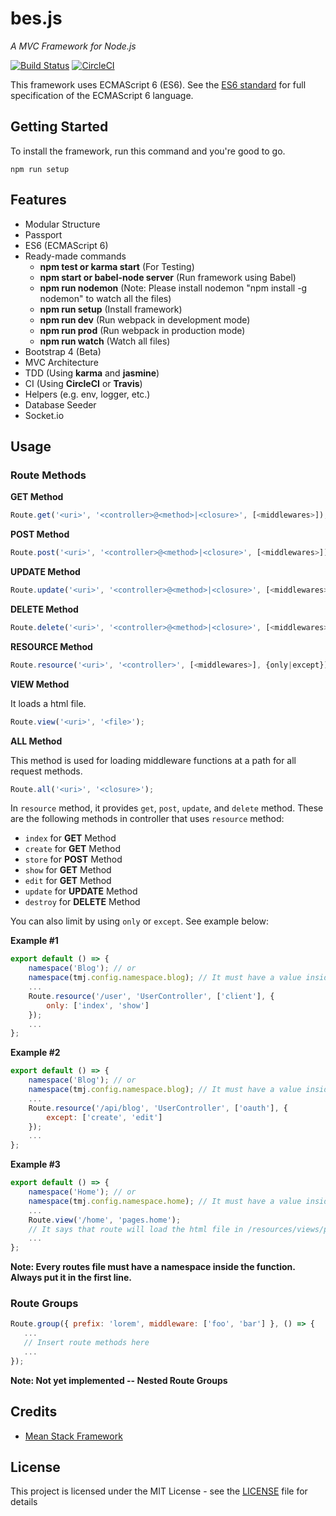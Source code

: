# bes.js

*A MVC Framework for Node.js*

[![Build Status](https://travis-ci.org/TMJPEngineering/bes.svg?branch=master)](https://travis-ci.org/TMJPEngineering/bes)
[![CircleCI](https://circleci.com/gh/TMJPEngineering/bes/tree/master.svg?style=svg)](https://circleci.com/gh/TMJPEngineering/bes/tree/master)

This framework uses ECMAScript 6 (ES6). See the [ES6 standard](http://www.ecma-international.org/ecma-262/6.0/) for full specification of the ECMAScript 6 language.

## Getting Started

To install the framework, run this command and you're good to go.

```
npm run setup
```

## Features

- Modular Structure
- Passport
- ES6 (ECMAScript 6)
- Ready-made commands
  - **npm test or karma start** (For Testing)
  - **npm start or babel-node server** (Run framework using Babel)
  - **npm run nodemon** (Note: Please install nodemon "npm install -g nodemon" to watch all the files)
  - **npm run setup** (Install framework)
  - **npm run dev** (Run webpack in development mode)
  - **npm run prod** (Run webpack in production mode)
  - **npm run watch** (Watch all files)
- Bootstrap 4 (Beta)
- MVC Architecture
- TDD (Using **karma** and **jasmine**)
- CI (Using **CircleCI** or **Travis**)
- Helpers (e.g. env, logger, etc.)
- Database Seeder
- Socket.io

## Usage

### Route Methods

**GET Method**

```js
Route.get('<uri>', '<controller>@<method>|<closure>', [<middlewares>]);
```

**POST Method**

```js
Route.post('<uri>', '<controller>@<method>|<closure>', [<middlewares>]);
```

**UPDATE Method**

```js
Route.update('<uri>', '<controller>@<method>|<closure>', [<middlewares>]);
```

**DELETE Method**

```js
Route.delete('<uri>', '<controller>@<method>|<closure>', [<middlewares>]);
```

**RESOURCE Method**

```js
Route.resource('<uri>', '<controller>', [<middlewares>], {only|except});
```

**VIEW Method**

It loads a html file.

```js
Route.view('<uri>', '<file>');
```

**ALL Method**

This method is used for loading middleware functions at a path for all request methods.

```js
Route.all('<uri>', '<closure>');
```

In `resource` method, it provides `get`, `post`, `update`, and `delete` method. These are the following methods in controller that uses `resource` method:

- `index` for **GET** Method
- `create` for **GET** Method
- `store` for **POST** Method
- `show` for **GET** Method
- `edit` for **GET** Method
- `update` for **UPDATE** Method
- `destroy` for **DELETE** Method

You can also limit by using `only` or `except`. See example below:

**Example #1**

```js
export default () => {
    namespace('Blog'); // or
    namespace(tmj.config.namespace.blog); // It must have a value inside helper (located in /lib/helpers.js)
    ...
    Route.resource('/user', 'UserController', ['client'], {
        only: ['index', 'show']
    });
    ...
};
```

**Example #2**

```js
export default () => {
    namespace('Blog'); // or
    namespace(tmj.config.namespace.blog); // It must have a value inside helper (located in /lib/helpers.js)
    ...
    Route.resource('/api/blog', 'UserController', ['oauth'], {
        except: ['create', 'edit']
    });
    ...
};
```

**Example #3**

```js
export default () => {
    namespace('Home'); // or
    namespace(tmj.config.namespace.home); // It must have a value inside helper (located in /lib/helpers.js)
    ...
    Route.view('/home', 'pages.home');
    // It says that route will load the html file in /resources/views/pages/home.html
    ...
};
```

**Note: Every routes file must have a namespace inside the function. Always put it in the first line.**

### Route Groups

```js
Route.group({ prefix: 'lorem', middleware: ['foo', 'bar'] }, () => {
   ...
   // Insert route methods here
   ...
});
```

**Note: Not yet implemented -- Nested Route Groups**

## Credits

- [Mean Stack Framework](https://github.com/TMJPEngineering/mean-stack-framework)

## License

This project is licensed under the MIT License - see the [LICENSE](https://github.com/TMJPEngineering/bes/blob/master/LICENSE) file for details
